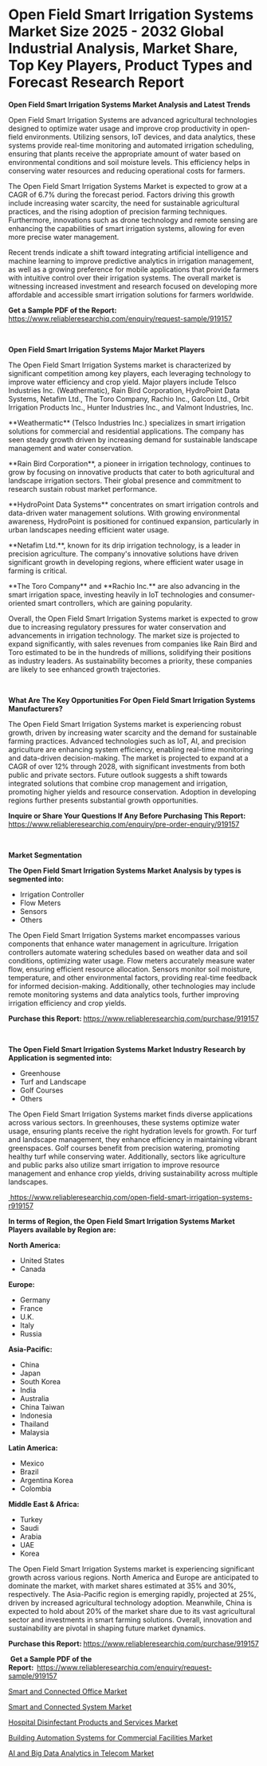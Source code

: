 <p><h1>Open Field Smart Irrigation Systems Market Size 2025 - 2032 Global Industrial Analysis, Market Share, Top Key Players, Product Types and Forecast Research Report</h1></p><p><strong>Open Field Smart Irrigation Systems Market Analysis and Latest Trends</strong></p>
<p><p>Open Field Smart Irrigation Systems are advanced agricultural technologies designed to optimize water usage and improve crop productivity in open-field environments. Utilizing sensors, IoT devices, and data analytics, these systems provide real-time monitoring and automated irrigation scheduling, ensuring that plants receive the appropriate amount of water based on environmental conditions and soil moisture levels. This efficiency helps in conserving water resources and reducing operational costs for farmers.</p><p>The Open Field Smart Irrigation Systems Market is expected to grow at a CAGR of 6.7% during the forecast period. Factors driving this growth include increasing water scarcity, the need for sustainable agricultural practices, and the rising adoption of precision farming techniques. Furthermore, innovations such as drone technology and remote sensing are enhancing the capabilities of smart irrigation systems, allowing for even more precise water management. </p><p>Recent trends indicate a shift toward integrating artificial intelligence and machine learning to improve predictive analytics in irrigation management, as well as a growing preference for mobile applications that provide farmers with intuitive control over their irrigation systems. The overall market is witnessing increased investment and research focused on developing more affordable and accessible smart irrigation solutions for farmers worldwide.</p></p>
<p><strong>Get a Sample PDF of the Report:&nbsp;</strong> <a href="https://www.reliableresearchiq.com/enquiry/request-sample/919157?utm_campaign=1900&utm_medium=2&utm_source=Github&utm_content=ia&utm_term=07032025&utm_id=open-field-smart-irrigation-systems">https://www.reliableresearchiq.com/enquiry/request-sample/919157</a></p>
<p>&nbsp;</p>
<p><strong>Open Field Smart Irrigation Systems Major Market Players</strong></p>
<p><p>The Open Field Smart Irrigation Systems market is characterized by significant competition among key players, each leveraging technology to improve water efficiency and crop yield. Major players include Telsco Industries Inc. (Weathermatic), Rain Bird Corporation, HydroPoint Data Systems, Netafim Ltd., The Toro Company, Rachio Inc., Galcon Ltd., Orbit Irrigation Products Inc., Hunter Industries Inc., and Valmont Industries, Inc.</p><p>**Weathermatic** (Telsco Industries Inc.) specializes in smart irrigation solutions for commercial and residential applications. The company has seen steady growth driven by increasing demand for sustainable landscape management and water conservation.</p><p>**Rain Bird Corporation**, a pioneer in irrigation technology, continues to grow by focusing on innovative products that cater to both agricultural and landscape irrigation sectors. Their global presence and commitment to research sustain robust market performance.</p><p>**HydroPoint Data Systems** concentrates on smart irrigation controls and data-driven water management solutions. With growing environmental awareness, HydroPoint is positioned for continued expansion, particularly in urban landscapes needing efficient water usage.</p><p>**Netafim Ltd.**, known for its drip irrigation technology, is a leader in precision agriculture. The company's innovative solutions have driven significant growth in developing regions, where efficient water usage in farming is critical.</p><p>**The Toro Company** and **Rachio Inc.** are also advancing in the smart irrigation space, investing heavily in IoT technologies and consumer-oriented smart controllers, which are gaining popularity.</p><p>Overall, the Open Field Smart Irrigation Systems market is expected to grow due to increasing regulatory pressures for water conservation and advancements in irrigation technology. The market size is projected to expand significantly, with sales revenues from companies like Rain Bird and Toro estimated to be in the hundreds of millions, solidifying their positions as industry leaders. As sustainability becomes a priority, these companies are likely to see enhanced growth trajectories.</p></p>
<p>&nbsp;</p>
<p><strong>What Are The Key Opportunities For Open Field Smart Irrigation Systems Manufacturers?</strong></p>
<p><p>The Open Field Smart Irrigation Systems market is experiencing robust growth, driven by increasing water scarcity and the demand for sustainable farming practices. Advanced technologies such as IoT, AI, and precision agriculture are enhancing system efficiency, enabling real-time monitoring and data-driven decision-making. The market is projected to expand at a CAGR of over 12% through 2028, with significant investments from both public and private sectors. Future outlook suggests a shift towards integrated solutions that combine crop management and irrigation, promoting higher yields and resource conservation. Adoption in developing regions further presents substantial growth opportunities.</p></p>
<p><strong>Inquire or Share Your Questions If Any Before Purchasing This Report:</strong> <a href="https://www.reliableresearchiq.com/enquiry/pre-order-enquiry/919157?utm_campaign=1900&utm_medium=2&utm_source=Github&utm_content=ia&utm_term=07032025&utm_id=open-field-smart-irrigation-systems">https://www.reliableresearchiq.com/enquiry/pre-order-enquiry/919157</a></p>
<p>&nbsp;</p>
<p><strong>Market Segmentation</strong></p>
<p><strong>The Open Field Smart Irrigation Systems Market Analysis by types is segmented into:</strong></p>
<p><ul><li>Irrigation Controller</li><li>Flow Meters</li><li>Sensors</li><li>Others</li></ul></p>
<p><p>The Open Field Smart Irrigation Systems market encompasses various components that enhance water management in agriculture. Irrigation controllers automate watering schedules based on weather data and soil conditions, optimizing water usage. Flow meters accurately measure water flow, ensuring efficient resource allocation. Sensors monitor soil moisture, temperature, and other environmental factors, providing real-time feedback for informed decision-making. Additionally, other technologies may include remote monitoring systems and data analytics tools, further improving irrigation efficiency and crop yields.</p></p>
<p><strong>Purchase this Report:&nbsp;</strong><a href="https://www.reliableresearchiq.com/purchase/919157?utm_campaign=1900&utm_medium=2&utm_source=Github&utm_content=ia&utm_term=07032025&utm_id=open-field-smart-irrigation-systems">https://www.reliableresearchiq.com/purchase/919157</a></p>
<p>&nbsp;</p>
<p><strong>The Open Field Smart Irrigation Systems Market Industry Research by Application is segmented into:</strong></p>
<p><ul><li>Greenhouse</li><li>Turf and Landscape</li><li>Golf Courses</li><li>Others</li></ul></p>
<p><p>The Open Field Smart Irrigation Systems market finds diverse applications across various sectors. In greenhouses, these systems optimize water usage, ensuring plants receive the right hydration levels for growth. For turf and landscape management, they enhance efficiency in maintaining vibrant greenspaces. Golf courses benefit from precision watering, promoting healthy turf while conserving water. Additionally, sectors like agriculture and public parks also utilize smart irrigation to improve resource management and enhance crop yields, driving sustainability across multiple landscapes.</p></p>
<p><a href="https://www.reliableresearchiq.com/open-field-smart-irrigation-systems-r919157?utm_campaign=1900&utm_medium=2&utm_source=Github&utm_content=ia&utm_term=07032025&utm_id=open-field-smart-irrigation-systems">&nbsp;https://www.reliableresearchiq.com/open-field-smart-irrigation-systems-r919157</a></p>
<p><strong>In terms of Region, the Open Field Smart Irrigation Systems Market Players available by Region are:</strong></p>
<p>
    <p> <strong> North America: </strong>
        <ul>
            <li>United States</li>
            <li>Canada</li>
        </ul>
        </p> 
    <p> <strong> Europe: </strong>
        <ul>
            <li>Germany</li>
            <li>France</li>
            <li>U.K.</li>
            <li>Italy</li>
            <li>Russia</li>
        </ul>
        </p> 
    <p> <strong> Asia-Pacific: </strong>
        <ul>
            <li>China</li>
            <li>Japan</li>
            <li>South Korea</li>
            <li>India</li>
            <li>Australia</li>
            <li>China Taiwan</li>
            <li>Indonesia</li>
            <li>Thailand</li>
            <li>Malaysia</li>
        </ul>
        </p> 
    <p> <strong> Latin America: </strong>
        <ul>
            <li>Mexico</li>
            <li>Brazil</li>
            <li>Argentina Korea</li>
            <li>Colombia</li>
        </ul>
        </p> 
    <p> <strong> Middle East & Africa: </strong>
        <ul>
            <li>Turkey</li>
            <li>Saudi</li>
            <li>Arabia</li>
            <li>UAE</li>
            <li>Korea</li>
        </ul>
    </p>
    </p>
<p><p>The Open Field Smart Irrigation Systems market is experiencing significant growth across various regions. North America and Europe are anticipated to dominate the market, with market shares estimated at 35% and 30%, respectively. The Asia-Pacific region is emerging rapidly, projected at 25%, driven by increased agricultural technology adoption. Meanwhile, China is expected to hold about 20% of the market share due to its vast agricultural sector and investments in smart farming solutions. Overall, innovation and sustainability are pivotal in shaping future market dynamics.</p></p>
<p><strong>Purchase this Report: </strong><a href="https://www.reliableresearchiq.com/purchase/919157?utm_campaign=1900&utm_medium=2&utm_source=Github&utm_content=ia&utm_term=07032025&utm_id=open-field-smart-irrigation-systems">https://www.reliableresearchiq.com/purchase/919157</a></p>
<p>&nbsp;<strong>Get a Sample PDF of the Report:&nbsp;&nbsp;</strong><a href="https://www.reliableresearchiq.com/enquiry/request-sample/919157?utm_campaign=1900&utm_medium=2&utm_source=Github&utm_content=ia&utm_term=07032025&utm_id=open-field-smart-irrigation-systems">https://www.reliableresearchiq.com/enquiry/request-sample/919157</a></p>
<p><strong></strong></p>
<p><p><a href="https://github.com/gassmkalay/Market-Research-Report-List-1/blob/main/smart-and-connected-office-market.md?utm_campaign=1900&utm_medium=2&utm_source=Github&utm_content=ia&utm_term=07032025&utm_id=open-field-smart-irrigation-systems">Smart and Connected Office Market</a></p><p><a href="https://github.com/porstgowinjq/Market-Research-Report-List-1/blob/main/smart-and-connected-system-market.md?utm_campaign=1900&utm_medium=2&utm_source=Github&utm_content=ia&utm_term=07032025&utm_id=open-field-smart-irrigation-systems">Smart and Connected System Market</a></p><p><a href="https://github.com/laveeasaadrh/Market-Research-Report-List-1/blob/main/hospital-disinfectant-products-and-services-market.md?utm_campaign=1900&utm_medium=2&utm_source=Github&utm_content=ia&utm_term=07032025&utm_id=open-field-smart-irrigation-systems">Hospital Disinfectant Products and Services Market</a></p><p><a href="https://github.com/swaftaenglem/Market-Research-Report-List-1/blob/main/building-automation-systems-for-commercial-facilities-market.md?utm_campaign=1900&utm_medium=2&utm_source=Github&utm_content=ia&utm_term=07032025&utm_id=open-field-smart-irrigation-systems">Building Automation Systems for Commercial Facilities Market</a></p><p><a href="https://github.com/blauetrelawz/Market-Research-Report-List-1/blob/main/ai-and-big-data-analytics-in-telecom-market.md?utm_campaign=1900&utm_medium=2&utm_source=Github&utm_content=ia&utm_term=07032025&utm_id=open-field-smart-irrigation-systems">AI and Big Data Analytics in Telecom Market</a></p></p>